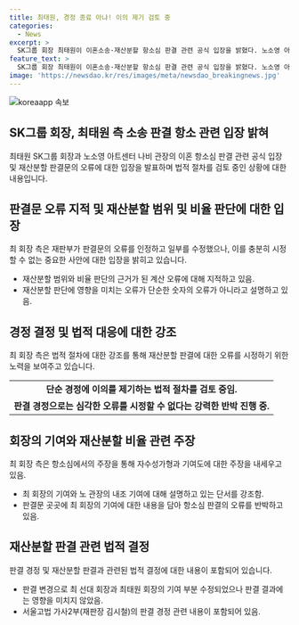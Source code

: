```yaml
---
title: 최태원, 경정 종료 아냐! 이의 제기 검토 중
categories:
  - News
excerpt: >
  SK그룹 회장 최태원이 이혼소송·재산분할 항소심 판결 관련 공식 입장을 밝혔다. 노소영 아트센터 나비 관장의 이혼 항소심 판결문에 오류가 있다고 지적하며 재판부의 판결문 일부를 수정하고 이의를 제기할 것을 강조했다. 재판부의 단순 경정으로는 이번 오류를 해결할 수 없으며, 항소심 판결의 심각한 오류를 해결하기 위해 법적 절차를 검토 중이라고 설명했다. 또한, 판결 경정은 전체 판결 결과에 영향을 미치지 않는 경우에 한정되는데, 이번 오류는 분할 비율에 대한 판단의 전제가 된 중요한 사항에 영향을 미쳤기 때문에 수정할 수 없다고 주장했다.
feature_text: >
  SK그룹 회장 최태원이 이혼소송·재산분할 항소심 판결 관련 공식 입장을 밝혔다. 노소영 아트센터 나비 관장의 이혼 항소심 판결문에 오류가 있다고 지적하며 재판부의 판결문 일부를 수정하고 이의를 제기할 것을 강조했다. 재판부의 단순 경정으로는 이번 오류를 해결할 수 없으며, 항소심 판결의 심각한 오류를 해결하기 위해 법적 절차를 검토 중이라고 설명했다. 또한, 판결 경정은 전체 판결 결과에 영향을 미치지 않는 경우에 한정되는데, 이번 오류는 분할 비율에 대한 판단의 전제가 된 중요한 사항에 영향을 미쳤기 때문에 수정할 수 없다고 주장했다.
image: 'https://newsdao.kr/res/images/meta/newsdao_breakingnews.jpg'
---
```


<p><img src="https://newsdao.kr/res/images/meta/newsdao_breakingnews.jpg" alt="koreaapp 속보" /></p>

<h2 data-ke-size="size26">SK그룹 회장, 최태원 측 소송 판결 항소 관련 입장 밝혀</h2>

<p data-ke-size="size16">최태원 SK그룹 회장과 노소영 아트센터 나비 관장의 이혼 항소심 판결 관련 공식 입장 및 재산분할 판결문의 오류에 대한 입장을 발표하며 법적 절차를 검토 중인 상황에 대한 내용입니다.</p>

<h2 data-ke-size="size24">판결문 오류 지적 및 재산분할 범위 및 비율 판단에 대한 입장</h2>

<p data-ke-size="size16">최 회장 측은 재판부가 판결문의 오류를 인정하고 일부를 수정했으나, 이를 충분히 시정할 수 없는 중요한 사안에 대한 입장을 밝히고 있습니다.</p>

<ul>
  <li>재산분할 범위와 비율 판단의 근거가 된 계산 오류에 대해 지적하고 있음.</li>
  <li>재산분할 판단에 영향을 미치는 오류가 단순한 숫자의 오류가 아니라고 설명하고 있음.</li>
</ul>

<h2 data-ke-size="size24">경정 결정 및 법적 대응에 대한 강조</h2>

<p data-ke-size="size16">최 회장 측은 법적 절차에 대한 강조를 통해 재산분할 판결에 대한 오류를 시정하기 위한 노력을 보여주고 있습니다.</p>

<table>
  <tr>
    <td style="text-align: center; height: 17px;"><b>단순 경정에 이의를 제기하는 법적 절차를 검토 중임.</b></td>
  </tr>
  <tr>
    <td style="text-align: center; height: 17px;"><b>판결 경정으로는 심각한 오류를 시정할 수 없다는 강력한 반박 진행 중.</b></td>
  </tr>
</table>

<h2 data-ke-size="size24">회장의 기여와 재산분할 비율 관련 주장</h2>

<p data-ke-size="size16">최 회장 측은 항소심에서의 주장을 통해 자수성가형과 기여도에 대한 주장을 내세우고 있음.</p>

<ul>
  <li>최 회장의 기여와 노 관장의 내조 기여에 대해 설명하고 있는 단서를 강조함.</li>
  <li>판결문 곳곳에 최 회장의 기여에 대한 내용을 담아 항소심 판결의 오류를 반박하고 있음.</li>
</ul>

<h2 data-ke-size="size24">재산분할 판결 관련 법적 결정</h2>

<p data-ke-size="size16">판결 경정 및 재산분할 판결과 관련된 법적 결정에 대한 내용이 포함되어 있습니다.</p>

<ul>
  <li>판결 변경으로 최 선대 회장과 최태원 회장의 기여 부분 수정되었으나 판결 결과에는 영향을 미치지 않았음.</li>
  <li>서울고법 가사2부(재판장 김시철)의 판결 경정 관련 내용이 포함되어 있음.</li>
</ul>

<p data-ke-size="size16">&nbsp;</p>

